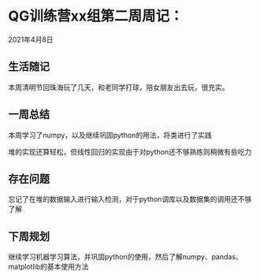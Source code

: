 # QG训练营xx组第二周周记：
2021年4月8日

## 生活随记

本周清明节回珠海玩了几天，和老同学打球，陪女朋友出去玩，很充实。

## 一周总结

本周学习了numpy，以及继续巩固python的用法，将类进行了实践

堆的实现还算轻松，但线性回归的实现由于对python还不够熟练则稍微有些吃力

## 存在问题

忘记了在堆的数据输入进行输入检测，对于python调库以及数据集的调用还不够了解

## 下周规划

继续学习机器学习算法，并巩固python的使用，然后了解numpy、pandas、matplotlib的基本使用方法

